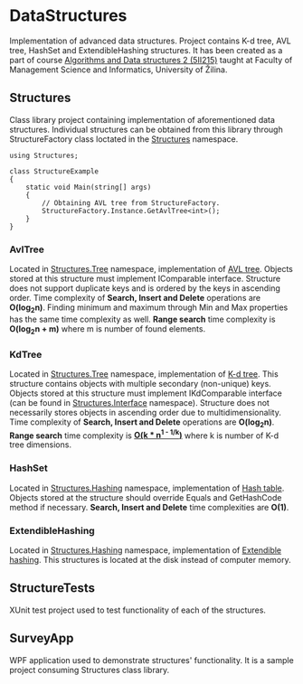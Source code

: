 # DataStructures

Implementation of advanced data structures. Project contains K-d tree, AVL tree, HashSet and ExtendibleHashing structures. It has been created as a part of course [Algorithms and Data structures 2 (5II215)](https://vzdelavanie.uniza.sk/vzdelavanie/planinfo.php?kod=275016&lng=en) taught at Faculty of Management Science and Informatics, University of Žilina. 

## Structures

Class library project containing implementation of aforementioned data structures. Individual structures can be obtained from this library through StructureFactory class loctated in the [Structures](./Structures) namespace.

    using Structures;
    
    class StructureExample
    {
        static void Main(string[] args)
        {
            // Obtaining AVL tree from StructureFactory.
            StructureFactory.Instance.GetAvlTree<int>();
        }
    }
    
### AvlTree

Located in [Structures.Tree](./Structures/Tree) namespace, implementation of [AVL tree](https://en.wikipedia.org/wiki/AVL_tree). Objects stored at this structure must implement IComparable interface. Structure does not support duplicate keys and is ordered by the keys in ascending order. Time complexity of **Search, Insert and Delete** operations are **O(log<sub>2</sub>n)**. Finding minimum and maximum through Min and Max properties has the same time complexity as well. **Range search** time complexity is **O(log<sub>2</sub>n + m)** where m is number of found elements.

### KdTree

Located in [Structures.Tree](./Structures/Tree) namespace, implementation of [K-d tree](https://en.wikipedia.org/wiki/K-d_tree). This structure contains objects with multiple secondary (non-unique) keys. Objects stored at this structure must implement IKdComparable interface (can be found in [Structures.Interface](./Structures/Interface) namespace). Structure does not necessarily stores objects in ascending order due to multidimensionality. Time complexity of **Search, Insert and Delete** operations are **O(log<sub>2</sub>n)**. **Range search** time complexity is **[O(k * n<sup>1 - 1/k</sup>)](https://link.springer.com/article/10.1007/BF00263763)** where k is number of K-d tree dimensions.

### HashSet

Located in [Structures.Hashing](./Structures/Hashing) namespace, implementation of [Hash table](https://en.wikipedia.org/wiki/Hash_table). Objects stored at the structure should override Equals and GetHashCode method if necessary. **Search, Insert and Delete** time complexities are **O(1)**.

### ExtendibleHashing

Located in [Structures.Hashing](./Structures/Hashing) namespace, implementation of [Extendible hashing](https://en.wikipedia.org/wiki/Extendible_hashing). This structures is located at the disk instead of computer memory.
    
## StructureTests

XUnit test project used to test functionality of each of the structures.

## SurveyApp

WPF application used to demonstrate structures' functionality. It is a sample project consuming Structures class library.
